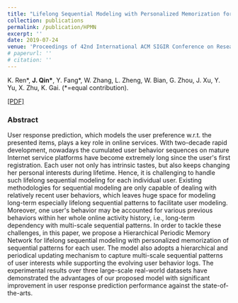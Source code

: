 ```yaml
---
title: "Lifelong Sequential Modeling with Personalized Memorization for User Response Prediction"
collection: publications
permalink: /publication/HPMN
excerpt: ''
date: 2019-07-24
venue: 'Proceedings of 42nd International ACM SIGIR Conference on Research and Development in Information Retrieval. (SIGIR 2019)'
# paperurl: '' 
# citation: ''
---
```


K. Ren\*, **J. Qin\***, Y. Fang\*, W. Zhang, L. Zheng, W. Bian, G. Zhou, J. Xu, Y. Yu, X. Zhu, K. Gai. (\*=equal contribution).

[\[PDF\]](https://arxiv.org/pdf/1905.00758.pdf)
 
### Abstract
User response prediction, which models the user preference w.r.t. the presented items, plays a key role in online services. With two-decade rapid development, nowadays the cumulated user behavior sequences on mature Internet service platforms have become extremely long since the user's first registration. Each user not only has intrinsic tastes, but also keeps changing her personal interests during lifetime. Hence, it is challenging to handle such lifelong sequential modeling for each individual user. Existing methodologies for sequential modeling are only capable of dealing with relatively recent user behaviors, which leaves huge space for modeling long-term especially lifelong sequential patterns to facilitate user modeling. Moreover, one user's behavior may be accounted for various previous behaviors within her whole online activity history, i.e., long-term dependency with multi-scale sequential patterns. In order to tackle these challenges, in this paper, we propose a Hierarchical Periodic Memory Network for lifelong sequential modeling with personalized memorization of sequential patterns for each user. The model also adopts a hierarchical and periodical updating mechanism to capture multi-scale sequential patterns of user interests while supporting the evolving user behavior logs. The experimental results over three large-scale real-world datasets have demonstrated the advantages of our proposed model with significant improvement in user response prediction performance against the state-of-the-arts.